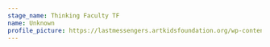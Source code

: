```yaml
---
stage_name: Thinking Faculty TF
name: Unknown
profile_picture: https://lastmessengers.artkidsfoundation.org/wp-content/uploads/2022/09/Thinking-Faculty-TF.jpg
---
```

